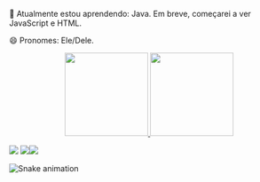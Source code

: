 🌱 Atualmente estou aprendendo: Java. Em breve, começarei a ver JavaScript e HTML.

😄 Pronomes: Ele/Dele.
 
 <div align="center">
  <a href="https://github.com/devJoaoLuccas">
  <img height="150em" src="https://github-readme-stats.vercel.app/api?username=devJoaoLuccas&show_icons=true&theme=midnight-purple&include_all_commits=true&count_private=true&title_color=fed400&text_color=90d3ed"/>
  <img height="150em" src="https://github-readme-stats.vercel.app/api/top-langs/?username=devJoaoLuccas&layout=compact&langs_count=7&theme=midnight-purple&title_color=fed400&text_color=90d3ed"/>
</div>

      
<a href="https://www.linkedin.com/in/jo%C3%A3o-luccas-75291a232/" target="_blank"><img src="https://img.shields.io/badge/-LinkedIn-%230077B5?style=for-the-badge&logo=linkedin&logoColor=white" target="_blank"></a> <a href = "mailto:joaoluccasmarques29@gmail.com"><img src="https://img.shields.io/badge/-Gmail-%23333?style=for-the-badge&logo=gmail&logoColor=white" target="_blank"></a><a href="https://www.instagram.com/jllmarques_" target="_blank"><img src="https://img.shields.io/badge/-Instagram-%23E4405F?style=for-the-badge&logo=instagram&logoColor=white" target="_blank"></a>

![Snake animation](https://github.com/devJoaoLuccas/rafaballerini/blob/output/github-contribution-grid-snake.svg)
 
</div>
 
 
 


